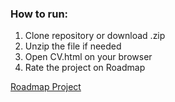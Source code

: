 ### How to run:

1. Clone repository or download .zip
2. Unzip the file if needed
3. Open CV.html on your browser
4. Rate the project on Roadmap

[Roadmap Project](https://roadmap.sh/projects/single-page-cv)
